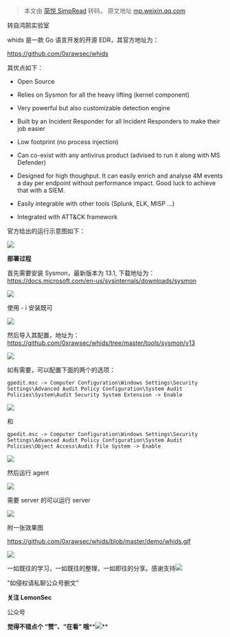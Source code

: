 > 本文由 [简悦 SimpRead](http://ksria.com/simpread/) 转码， 原文地址 [mp.weixin.qq.com](https://mp.weixin.qq.com/s/y-shuUny-7DU8oIwjd67ZA)

转自鸿鹄实验室

whids 是一款 Go 语言开发的开源 EDR，其官方地址为：

https://github.com/0xrawsec/whids

其优点如下：  

*   Open Source
    
*   Relies on Sysmon for all the heavy lifting (kernel component)
    
*   Very powerful but also customizable detection engine
    
*   Built by an Incident Responder for all Incident Responders to make their job easier
    
*   Low footprint (no process injection)
    
*   Can co-exist with any antivirus product (advised to run it along with MS Defender)
    
*   Designed for high thoughput. It can easily enrich and analyse 4M events a day per endpoint without performance impact. Good luck to achieve that with a SIEM.
    
*   Easily integrable with other tools (Splunk, ELK, MISP ...)
    
*   Integrated with ATT&CK framework
    

官方给出的运行示意图如下：

![](https://mmbiz.qpic.cn/mmbiz_png/mj7qfictF08Xk9dbNyNmlmT9fVobH7HtxfBItgAfonv4xk9McxIowezsnvgltfcIupDCjuW16PS85X0zkgxGJRQ/640?wx_fmt=png)

**部署过程**

首先需要安装 Sysmon，最新版本为 13.1, 下载地址为：https://docs.microsoft.com/en-us/sysinternals/downloads/sysmon

![](https://mmbiz.qpic.cn/mmbiz_png/mj7qfictF08Xk9dbNyNmlmT9fVobH7HtxgHnTEjYXX6moWySjd906t4znpH7CTARAC2T1UsTkKicg0ngkCP6Ltew/640?wx_fmt=png)

使用 - i 安装既可

![](https://mmbiz.qpic.cn/mmbiz_png/mj7qfictF08Xk9dbNyNmlmT9fVobH7HtxgS6svZzVCY6O64Stt3MnB62tNcsyWSVdg9NRY5zh9aib16PX9aAq4Rg/640?wx_fmt=png)

然后导入其配置，地址为：https://github.com/0xrawsec/whids/tree/master/tools/sysmon/v13

![](https://mmbiz.qpic.cn/mmbiz_png/mj7qfictF08Xk9dbNyNmlmT9fVobH7HtxCYXBXibqwiclzuWz2mGf3icEJ1mtFy0NrHpcq2KeKEvaiahQEYobcIFabA/640?wx_fmt=png)

如有需要，可以配置下面的两个的选项：

```
gpedit.msc -> Computer Configuration\Windows Settings\Security Settings\Advanced Audit Policy Configuration\System Audit Policies\System\Audit Security System Extension -> Enable
```

![](https://mmbiz.qpic.cn/mmbiz_png/mj7qfictF08Xk9dbNyNmlmT9fVobH7HtxZGvyfC1laMWywDZNiba8eAz8T0PeY6TvibsOF7ro8ndngia8jzWdtT3Nw/640?wx_fmt=png)

和

```
gpedit.msc -> Computer Configuration\Windows Settings\Security Settings\Advanced Audit Policy Configuration\System Audit Policies\Object Access\Audit File System -> Enable
```

![](https://mmbiz.qpic.cn/mmbiz_png/mj7qfictF08Xk9dbNyNmlmT9fVobH7Htx8jicwOK1vklXcJen6rtaTQic7ibAoUHOkNPF6xkqKvzLMicxaSsQwle7Rw/640?wx_fmt=png)

然后运行 agent

![](https://mmbiz.qpic.cn/mmbiz_png/mj7qfictF08Xk9dbNyNmlmT9fVobH7HtxcWyDSX7BuAnvZv1RLBsX9pLH1ukjA9ia5QCHnJynkhD6clnDsXESIFQ/640?wx_fmt=png)

需要 server 的可以运行 server  

![](https://mmbiz.qpic.cn/mmbiz_png/mj7qfictF08Xk9dbNyNmlmT9fVobH7HtxZWB4cxBiaK4a7DR0FQkBG3KX1BlJ5ibCUqIqT9yficTOAG6SozAOsqsKg/640?wx_fmt=png)

附一张效果图

https://github.com/0xrawsec/whids/blob/master/demo/whids.gif

![](https://mmbiz.qpic.cn/mmbiz_png/ndicuTO22p6ibN1yF91ZicoggaJJZX3vQ77Vhx81O5GRyfuQoBRjpaUyLOErsSo8PwNYlT1XzZ6fbwQuXBRKf4j3Q/640?wx_fmt=png)  

一如既往的学习，一如既往的整理，一如即往的分享。感谢支持![](https://mmbiz.qpic.cn/mmbiz_png/p5qELRDe5icl7QVywL8iaGT0QBGpOwgD1IwN0z9JicTRvzvnsJicNRr2gRvJib6jKojzC5CJJsFPkEbZQJ999HrH5Gw/640?wx_fmt=png)  

“如侵权请私聊公众号删文”

****关注 LemonSec****  

公众号

**觉得不错点个 **“赞”**、“在看” 哦****![](https://mmbiz.qpic.cn/mmbiz_png/3k9IT3oQhT1YhlAJOGvAaVRV0ZSSnX46ibouOHe05icukBYibdJOiaOpO06ic5eb0EMW1yhjMNRe1ibu5HuNibCcrGsqw/640?wx_fmt=png)**